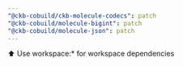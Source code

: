 ```yaml
---
"@ckb-cobuild/ckb-molecule-codecs": patch
"@ckb-cobuild/molecule-bigint": patch
"@ckb-cobuild/molecule-json": patch
---
```


:arrow_up: Use workspace:\* for workspace dependencies
